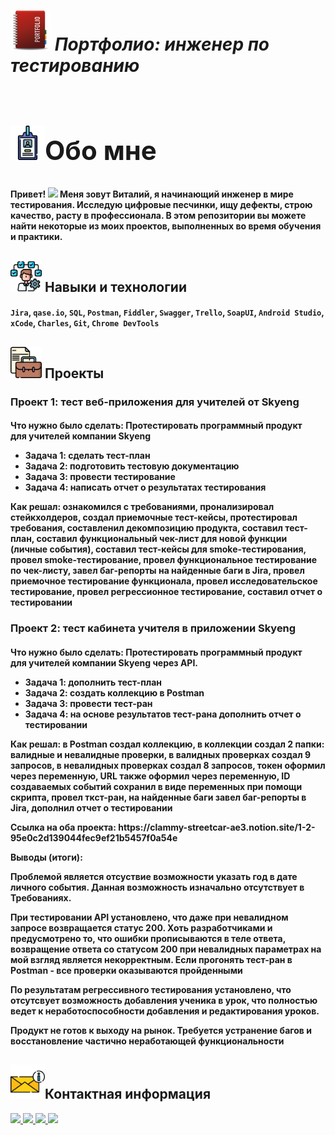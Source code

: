 ~~*<h1> <img src="https://github.com/Proficool/My-portfolio/blob/main/portfolio.png" width="64px"/>  Портфолио: инженер по тестированию<h1>*~~<h2> <img src="https://github.com/Proficool/My-portfolio/blob/main/%D0%9E%D0%B1%D0%BE%20%D0%BC%D0%BD%D0%B5.png" width="55px"/>Обо мне</h2>  
<h4>
 Привет!
  <img src="https://media.giphy.com/media/hvRJCLFzcasrR4ia7z/giphy.gif" width="30px"/>
Меня зовут Виталий, я начинающий инженер в мире тестирования. Исследую цифровые песчинки, ищу дефекты, строю качество, расту в профессионала.  В этом репозитории вы можете найти некоторые из моих проектов, выполненных во время обучения и практики.</h4>
<h2><img src="https://github.com/Proficool/My-portfolio/blob/main/%D0%9D%D0%B0%D0%B2%D1%8B%D0%BA%D0%B8.png" width="50px"/>     Навыки и технологии</h2>   


<h4><code>Jira</code>, <code>qase.io</code>, <code>SQL</code>, <code>Postman</code>, <code>Fiddler</code>, <code>Swagger</code>, <code>Trello</code>,
<code>SoapUI</code>, <code>Android Studio</code>, <code>xCode</code>, <code>Charles</code>, <code>Git</code>, <code>Chrome DevTools</code></h4>

 <h2><img src="https://github.com/Proficool/My-portfolio/blob/main/%D0%9F%D0%BE%D1%80%D1%82%D1%84%D0%B5%D0%BB%D1%8C.png" width="50px"/>    Проекты</h2> 
 <h3>Проект 1: тест веб-приложения для учителей от Skyeng</h3>
<h4>Что нужно было сделать: Протестировать программный продукт для учителей компании Skyeng

* Задача 1: сделать тест-план
* Задача 2: подготовить тестовую документацию
* Задача 3: провести тестирование
* Задача 4: написать отчет о результатах тестирования
<p>Как решал: ознакомился с требованиями, пронализировал стейкхолдеров, создал приемочные тест-кейсы, протестировал требования, составленил декомпозицию продукта, составил тест-план, составил функциональный чек-лист для новой функции (личные события), составил тест-кейсы для smoke-тестирования, провел smoke-тестирование, провел функциональное тестирование по чек-листу, завел баг-репорты на найденные баги в Jira, провел приемочное тестирование функционала, провел исследовательское тестирование, провел регрессионное тестирование, составил отчет о тестировании</p>

<h3>Проект 2: тест кабинета учителя в приложении Skyeng</h3>

<h4>Что нужно было сделать: Протестировать программный продукт для учителей компании Skyeng через API.

* Задача 1: дополнить тест-план
* Задача 2: создать коллекцию в Postman
* Задача 3: провести тест-ран
* Задача 4: на основе результатов тест-рана дополнить отчет о тестировании
<p>Как решал: в Postman создал коллекцию, в коллекции создал 2 папки: валидные и невалидные проверки, в валидных проверках создал 9 запросов, в невалидных проверках создал 8 запросов, токен оформил через переменную, URL также оформил через переменную, ID создаваемых событий сохранил в виде переменных при помощи скрипта, провел ткст-ран, на найденные баги завел баг-репорты в Jira, дополнил отчет о тестировании</p> 

<p>Ссылка на оба проекта: https://clammy-streetcar-ae3.notion.site/1-2-95e0c2d139044fec9ef21b5457f0a54e </p>

Выводы (итоги):<p>Проблемой является отсуствие возможности указать год в дате личного события. Данная возможность изначально отсутствует в Требованиях. </p> 
<p>При тестировании API установлено, что даже при невалидном запросе возвращается статус 200. Хоть разработчиками и предусмотрено то, что ошибки прописываются в теле ответа, возвращение ответа со статусом 200 при невалидных параметрах на мой взгляд является некорректным. Если прогонять тест-ран в Postman - все проверки оказываются пройденными </p>                          
    <p>По результатам регрессивного тестирования установлено, что отсутсвует возможность добавления ученика в урок, что полностью ведет к неработоспособности добавления и редактирования уроков.</p>
    <p>Продукт не готов к выходу на рынок. Требуется устранение багов и восстановление частично неработающей функциональности</p>

 </h4>
<h2><img src="https://github.com/Proficool/My-portfolio/blob/main/%D0%98%D0%BD%D1%84%D0%BE.png" width="55px"/>Контактная информация</h2> 
<div id="badges">
  <a href="https://t.me/Seamanpunk">
    <img src="https://img.shields.io/badge/Telegram-lightblue?style=for-the-badge&logo=Telegram&logoColor=white"/>
  </a>
  <a href="mailto:seamanpunk@gmail.com">
    <img src="https://img.shields.io/badge/gmail-green?style=for-the-badge&logo=gmail&logoColor=white"/>
  </a>
  <a href="https://www.linkedin.com/in/vitaly-popkov-b39bb0287/">
    <img src="https://img.shields.io/badge/LinkedIn-blue?style=for-the-badge&logo=linkedin&logoColor=white"/>
  </a>
  
  <a href="https://www.facebook.com/profile.php?id=100001525276690">
    <img src="https://img.shields.io/badge/Facebook-darkblue?style=for-the-badge&logo=facebook&logoColor=white"/>
  </a>
</div>

